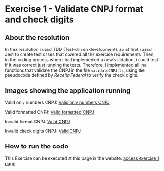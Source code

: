 # Exercise 1 - Validate CNPJ format and check digits

## About the resolution

In this resolution i used TDD (Test-driven development), so at first i used Jest to create test cases that covered all the exercise requirements. Then, in the coding process when i had implemented a new validation, i could test if it was correct just running the tests. Therefore, i implemented all the functions that validate the CNPJ in the file `validateCNPJ.ts`, using the pseudocode defined by _Receita Federal_ to verify the check digits.

## Images showing the application running

Valid only numbers CNPJ:
[Valid only numbers CNPJ](assets/CNPJ1.png)

Valid formatted CNPJ:
[Valid formatted CNPJ](assets/CNPJ2.png)

Invalid format CNPJ:
[Valid CNPJ](assets/CNPJ3.png)

Invalid check digits CNPJ:
[Valid CNPJ](assets/CNPJ4.png)

## How to run the code

This Exercise can be executed at this page in the website: [access exercise 1 page](https://codex-pre-qualification-test.web.app/exercise1).
